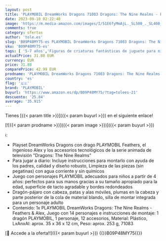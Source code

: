 ```yaml
---
layout: post
title: 'PLAYMOBIL DreamWorks Dragons 71083 Dragons: The Nine Realms - Feathers & Alex  a Partir de 4 años'
date: 2023-09-10 02:22:48
image: 'https://m.media-amazon.com/images/I/51E6fyMmAjL._SL500_._SL400_.jpg'
comments: true
category: ofertas
author: 'tole.es'
slug: 'B09P48MY75-es PLAYMOBIL DreamWorks Dragons 71083 Dragons: The Nine...'
sku: 'B09P48MY75-es'
tags: [ '5-7 años','Figuras de criaturas fantásticas de juguete para niños','Juguetes','Juguetes y juegos','Muñecos y figuras','Self Service','Special Features Stores','playmobil','🇪🇸', ]
actualPrice: 31.88 EUR
currency: EUR
price: 31.88
comparePrice: 42.99 EUR
prodname: 'PLAYMOBIL DreamWorks Dragons 71083 Dragons: The Nine Realms - Feathers & Alex  a Partir de 4 años'
country: 'es'
flag: '🇪🇸'
brand: 'PLAYMOBIL'
buyurl: 'https://www.amazon.es/dp/B09P48MY75/?tag=tolees-21'
descuento: '25.84'
average: '35.915'
---
```


Tienes [{{< param title >}}]({{< param buyurl >}}) en el siguiente enlace!

[![{{< param prodname >}}]({{< param image >}})]({{< param buyurl >}})

ℹ️:

- Playset DreamWorks Dragons con drago PLAYMOBIL Feathers, el ingenioso Alex y los accesorios tecnológicos de la serie animada de televisión "Dragons: The Nine Realms"
- Para jugar a diario: Incluye instrucciones para montarlo con ayuda de los padres, calidad y diseño robusto, Limpieza de las piezas (sin pegatinas) con agua corriente y sin químicos
- Juego con personajes PLAYMOBIL adecuados para niños a partir de 4 años: perfectos para sus manos gracias a su tamaño apropiado para la edad, superficie de tacto agradable y bordes redondeados
- Dragón-pájaro con cabeza, patas y alas móviles, plumas en la cabeza y parte posterior de la cola de material blando, silla de montar integrada para un personaje adulto
- Contenido: 1x PLAYMOBIL DreamWorks Dragons: The Nine Realms - Feathers & Alex, Juego con 14 personajes e instrucciones de montaje: 1 dragón PLAYMOBIL, 1 personaje, 12 accesorios, Material: Plástico, LxAnxAl: aprox. 35 x 36 x 12 cm, Peso: aprox. 253 g, 71083

[🛒 Accede a la oferta!!]({{< param buyurl >}})
{{<world>}}B09P48MY75{{</world>}}
